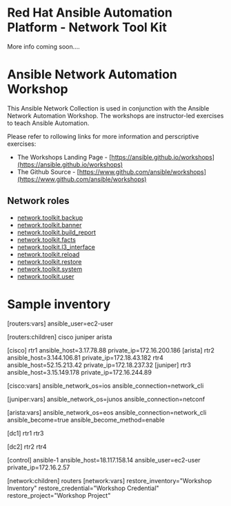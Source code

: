 # Red Hat Ansible Automation Platform - Network Tool Kit

More info coming soon....


# Ansible Network Automation Workshop

This Ansible Network Collection is used in conjunction with the Ansible Network Automation Workshop.  The workshops are instructor-led exercises to teach Ansible Automation.

Please refer to rollowing links for more information and perscriptive exercises:
- The Workshops Landing Page - [https://ansible.github.io/workshops](https://ansible.github.io/workshops)
- The Github Source - [https://www.github.com/ansible/workshops](https://www.github.com/ansible/workshops)

## Network roles

- [network.toolkit.backup](roles/backup/README.md)
- [network.toolkit.banner](roles/banner/README.md)
- [network.toolkit.build_report](roles/build_report/README.md)
- [network.toolkit.facts](roles/facts/README.md)
- [network.toolkit.l3_interface](roles/l3_interface/README.md)
- [network.toolkit.reload](roles/reload/README.md)
- [network.toolkit.restore](roles/restore/README.md)
- [network.toolkit.system](roles/system/README.md)
- [network.toolkit.user](roles/user/README.md)

# Sample inventory

[routers:vars]
ansible_user=ec2-user

[routers:children]
cisco
juniper
arista

[cisco]
rtr1 ansible_host=3.17.78.88 private_ip=172.16.200.186
[arista]
rtr2 ansible_host=3.144.106.81 private_ip=172.18.43.182
rtr4 ansible_host=52.15.213.42 private_ip=172.18.237.32
[juniper]
rtr3 ansible_host=3.15.149.178 private_ip=172.16.244.89

[cisco:vars]
ansible_network_os=ios
ansible_connection=network_cli

[juniper:vars]
ansible_network_os=junos
ansible_connection=netconf

[arista:vars]
ansible_network_os=eos
ansible_connection=network_cli
ansible_become=true
ansible_become_method=enable

[dc1]
rtr1
rtr3

[dc2]
rtr2
rtr4

[control]
ansible-1 ansible_host=18.117.158.14 ansible_user=ec2-user private_ip=172.16.2.57

[network:children]
routers
[network:vars]
restore_inventory="Workshop Inventory"
restore_credential="Workshop Credential"
restore_project="Workshop Project"
